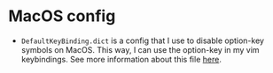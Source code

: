 # MacOS config

- `DefaultKeyBinding.dict` is a config that I use to disable option-key symbols on MacOS. This way,
  I can use the option-key in my vim keybindings. See more information about this file [here](https://superuser.com/a/942256).
